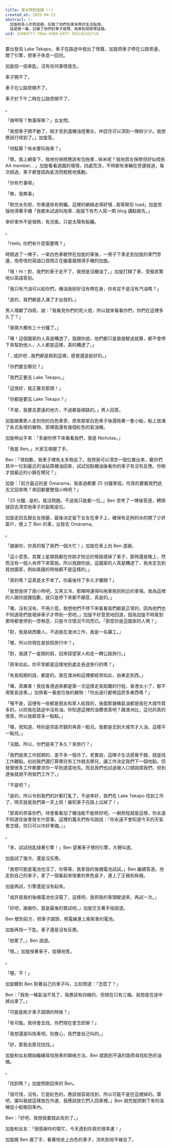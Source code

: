 ```yaml
---
title: 麥肯齊對話錄（一）
created_at: 2025-04-23
abstract: |-
  加旋和各人的對話錄，記錄了他們在麥肯齊的生活點滴。
  這是第一篇，記錄了他們的車子故障、拖車和保險等話題。
uid: 3d48dfff-f6ba-4360-b9ff-343c4a1b17c6
---
```


要出發去 Lake Tekapo，車子在路途中發出了怪聲，加旋把車子停在公路旁邊，關了引擎，想車子休息一回兒。

加旋扭一扭車匙，沒有任何事情發生。

車子開不了。

車子在公路旁開不了。

車子於下午二時在公路旁開不了。

。

「做咩呀？無事呀嘛？」女友問。

「我想車子開不動了，剛才見到盞機油燈著左，仲諗住可以頂到一陣耐少少。我想應該行唔到了。」加旋答。

「咁點算？係米要叫拖車？」

「嗯，我上網查下，我地份保險應該有包拖車...係米呢？我地買左保險但好似唔係 AA member... 」加旋看看週圍的環境，四處荒涼，不時都有車輛在旁邊經過，每次經過，車子都會因為氣流而輕輕地搖動。

「你有冇事呀」

「無，我無事」

「飲住水先啦，你果邊係有啲曬。這裡的網絡走得好慢...我等緊佢 load」加旋苦惱地滑著手機「我都未試過叫拖車...我搵下有冇人寫一啲 blog 講點做先。」

幸好車外不是很熱，有涼風，只是太陽有點曬。

。

「Hello, 你們有什麼需要嗎？」

時間過了一陣子，一架白色車駛停在加旋的車後，一男子下車走到加旋的車門旁邊，用奇怪的英語口音問正在皺着眉頭滑手機的加旋。

「哦！Hi！對，我們的車子走不了，我想是沒機油了。」加旋打開了車，受寵若驚地以英語答到。

「我只有汽油可以給你們，機油我剛好沒有帶在身，你肯定不是沒有汽油嗎？」

「是的，我們都是入滿了才出發的。」

男人環顧了四周，說：「我看見你們的死火燈，所以就來看看你們，你們在這裡多久了？」

「我猜大概有三十分鐘了。」

「嘩！這個國家的人真是糟透了，我跟你說，他們都只是直接駛過就算，都不會停下來幫助他人，人人都是這樣，真的糟透了。」

「...或許吧...我們都是剛到這裡，感覺還是挺好的。」

「你們要去哪兒？」

「我們正要去 Lake Tekapo。」

「這很好，我正要去那頭！」

「你都是要去 Lake Tekapo？」

「不是，我要去更遠的地方，不過都是順路的。」男人回答。

加旋跟著那人走到他的白色車旁，原來那架白色車子後還拖著一隻小船，船上放滿了各式各樣的雜物，那裡面還有幾個紅色的氣油桶。

加旋伸出手來：「多謝你停下來看看我們，我是 Nicholas。」

「我是 Ben。」大家互相握了手。

Ben：「很抱歉，我車子裡有太多物品了。我想我可以清空一個位置出來，載你們其中一位到最近的油站買機油回來，試試加點機油後看你的車子有沒有反應。你剛才說最近的小鎮在哪兒？」

加旋：「前方最近的是 Omarama，我查過都要 25 分鐘車程。你真的要戴我們過去又回來嗎？來回都要整個小時吧？」

「25 分鐘...是的，我沒問題。不過我只能載一位。」Ben 思考了一陣後答道，轉頭就回去清空他車子的副駕座位。

加旋走回去跟女友相量，最後決定留下女友在車子上，確保有足夠的水的開了少許窗戶，便上了 Ben 的車，出發去 Omarama。

。

「謝謝你，你真的幫了我們一個大忙！」加旋在車上向 Ben 道謝。

「這小意思，其實上星期我都在你剛才附近的彎路壞掉了車子，那時還是晚上，然而沒有一個人肯停下來幫我。所以我跟你說，這國家的人真是糟透了，我肯定去到其他國家，例如美國的時候都不是這樣的。」

「真的嗎？這真是太不幸了。你最後待了多久才離開？」

「我想我待了兩小時吧，又黑又冷，那陣時還得叫拖車拖到附近的車場。我為這裡的人跟你說聲抱歉，就只是停下來都不願意，真是的。」

「喔，沒有沒有，不用介意。我想他們不停下來看看我們都是正常的，因為他們也不知道我們是壞掉車子才停到一旁吧。」加旋不好意思地回道，因為加旋不時駕到累時都會停到一旁稍息，只是今次情況不同而已。「那麼你是這國家的人嗎？」

「對，我是紐西蘭人。不過我在澳洲工作，我是一名礦工。」

「喔，所以你現在是放假旅行中？」

「對，我請了一星期的假，回來探望家人和走一轉公路旅行。」

「原來如此。你平常都是這樣地到處走長途旅行的嗎？」

「有長假期的話，都是的。我在澳洲和這裡都經常如此，由東走到西。」

「嘩，真厲害！我從香港過來都是第一次這樣走長距離的行程，香港太小了，都不用駕長途車。」加旅看一看座位後的雜物：「你出遠行都帶這麽多東西嗎？」

「喔不是，這𥚃有一些都是朋友和家人給我的，後面那幾桶氣油都是我在大城市買多的，以防我在路途中沒有油。你知道這裡的油費很貴吧？跟澳洲比，這兒的真的很貴，所以我都買多一點點。」

「喔，我知道，特別是郊區市鎮的再貴一點兒，我都是去到大城市才入油，這樣平一點兒。」

「沒錯。所以，你們是來了多久？來旅行？」

「我們是來工作假期的，差不多一個月了。老實說，這陣子生活感覺不錯，就是找工作難點。初初我們還打算哪兒有工作就去哪兒，讓工作決定我們下一個地點，但發覺很多工作都要求你一早到達當地先。而且我們也試過被人口頭說請我們，但到達後就說不用我們工作了。」

「不是吧？」

「是的，所以令到我們的計劃打亂了。不過幸好，我們在 Lake Tekapo 找到工作了，明天就是我們第一天上班！誰知車子在路上瓜掉了！」

「那真的恭喜你們，待會看看加了機油能不能修好吧。一躺旅程就是這樣，你永遠不知道往後會發生什麼事。這裡的農夫們有句說話：『你永遠不會知道今天的天氣會怎樣，你只可以作好準備。』」

。

「來，試試扭匙撻著引擎！」Ben 望著車子裡的引擎，大聲叫道。

加旋試了幾次，還是沒反應。

「我想可能是電池也沒了，你等等，我拿我的後備電池試試。」Ben 繼續答道。他走到自己的車子，拿了一個看起來很重的黑色盒子，連上了正極和負極。

加旋再試，引擎還是沒有起來。

「或許是我的後備電池也沒電了，這樣吧，我把我的車頭駛過來，再試一次。」

「好吧，謝謝你，當是最後的嘗試吧。」加旋交叉著手指說道。

Ben 駛到前方，把車子調頭，用電線連上兩架車的電池。

加旋再扭一下匙，車子還是沒有反應。

「她累了。」Ben 說道。

「嗯。」加旋按著車子，低聲地答。

。

「喔，不！」

加旋聽到 Ben 對著自己的車子叫，立刻問道：「怎麼了？」

Ben：「我有一桶氣油不見了，我應該有四桶的，但現在只有三桶。我想是在途中掉出車了。」

「可能是剛才車子調頭的時候？」

「有可能。我待會去找，你們現在會怎麽辦？」

「我想還是叫拖車吧。別擔心，我們會自己叫的。」

「好，那我去那兒找找。」

加旋和女友開始繼續尋找拖車的聯絡方法，Ben 就跑到不遠的路旁尋找紅色的油桶。

。

「找到嗎？」加旋問剛回來的 Ben。

「很可惜，沒有。它是紅色的，應該很容易找到，所以可能不是在這裡掉的。算吧，誰叫我就這樣放在外邊，我應該放它們入回車裡。」Ben 說完就把剩下來的油桶從小船搬回車內。

Ben：「好吧，我想我要就此告別了。」

加旋和女友：「很感謝你的幫忙，今天遇到你真的很幸運！」

加旋跟 Ben 握了手，看著他坐上白色的車子，消失到地平線去了。
